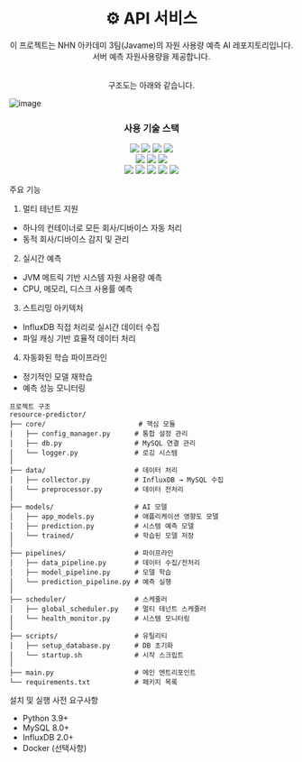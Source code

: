 <h1 align="center">⚙️ API 서비스</h1>
<div align="center">
이 프로젝트는 NHN 아카데미 3팀(Javame)의 자원 사용량 예측 AI 레포지토리입니다.</br>
서버 예측 자원사용량을 제공합니다. 
</br>
</br>
  
구조도는 아래와 같습니다.
</div>


![image](https://github.com/user-attachments/assets/357f4f2b-1ae2-4bef-a02e-518aeaf40579)





<div align="center">
<h3 tabindex="-1" class="heading-element" dir="auto">사용 기술 스택</h3>
<div>
  <img src="https://img.shields.io/badge/python-3776AB?style=for-the-badge&logo=python&logoColor=white">
  <img src="https://img.shields.io/badge/scikit--learn-F7931E?style=for-the-badge&logo=scikit-learn&logoColor=white">
  <img src="https://img.shields.io/badge/pandas-150458?style=for-the-badge&logo=pandas&logoColor=white">
  <img src="https://img.shields.io/badge/numpy-013243?style=for-the-badge&logo=numpy&logoColor=white">
</div>
<div>
  <img src="https://img.shields.io/badge/MySQL-4479A1?style=for-the-badge&logo=MySQL&logoColor=white">
  <img src="https://img.shields.io/badge/InfluxDB-22ADF6?style=for-the-badge&logo=InfluxDB&logoColor=white">
  <img src="https://img.shields.io/badge/Redis-DC382D?style=for-the-badge&logo=Redis&logoColor=white"> 
</div>
<div>
  <img src="https://img.shields.io/badge/github-%23121011.svg?style=for-the-badge&logo=github&logoColor=white">
  <img src="https://img.shields.io/badge/git-F05032?style=for-the-badge&logo=git&logoColor=white">
  <img src="https://img.shields.io/badge/GitHub Actions-2088FF?style=for-the-badge&logo=githubActions&logoColor=white">
  <img src="https://img.shields.io/badge/docker-%230db7ed.svg?style=for-the-badge&logo=docker&logoColor=white">
  <img src="https://img.shields.io/badge/Linux-FCC624?style=for-the-badge&logo=linux&logoColor=black">
</div>
</div>

주요 기능
1. 멀티 테넌트 지원

- 하나의 컨테이너로 모든 회사/디바이스 자동 처리
- 동적 회사/디바이스 감지 및 관리

2. 실시간 예측

- JVM 메트릭 기반 시스템 자원 사용량 예측
- CPU, 메모리, 디스크 사용률 예측

3. 스트리밍 아키텍처

- InfluxDB 직접 처리로 실시간 데이터 수집
- 파일 캐싱 기반 효율적 데이터 처리

4. 자동화된 학습 파이프라인

- 정기적인 모델 재학습
- 예측 성능 모니터링
```
프로젝트 구조
resource-predictor/
├── core/                       # 핵심 모듈
│   ├── config_manager.py      # 통합 설정 관리
│   ├── db.py                  # MySQL 연결 관리
│   └── logger.py              # 로깅 시스템
│
├── data/                      # 데이터 처리
│   ├── collector.py           # InfluxDB → MySQL 수집
│   └── preprocessor.py        # 데이터 전처리
│
├── models/                    # AI 모델
│   ├── app_models.py          # 애플리케이션 영향도 모델
│   ├── prediction.py          # 시스템 예측 모델
│   └── trained/               # 학습된 모델 저장
│
├── pipelines/                 # 파이프라인
│   ├── data_pipeline.py       # 데이터 수집/전처리
│   ├── model_pipeline.py      # 모델 학습
│   └── prediction_pipeline.py # 예측 실행
│
├── scheduler/                 # 스케줄러
│   ├── global_scheduler.py    # 멀티 테넌트 스케줄러
│   └── health_monitor.py      # 시스템 모니터링
│
├── scripts/                   # 유틸리티
│   ├── setup_database.py      # DB 초기화
│   └── startup.sh             # 시작 스크립트
│
├── main.py                    # 메인 엔트리포인트
└── requirements.txt           # 패키지 목록
```
설치 및 실행
사전 요구사항

- Python 3.9+
- MySQL 8.0+
- InfluxDB 2.0+
- Docker (선택사항)
